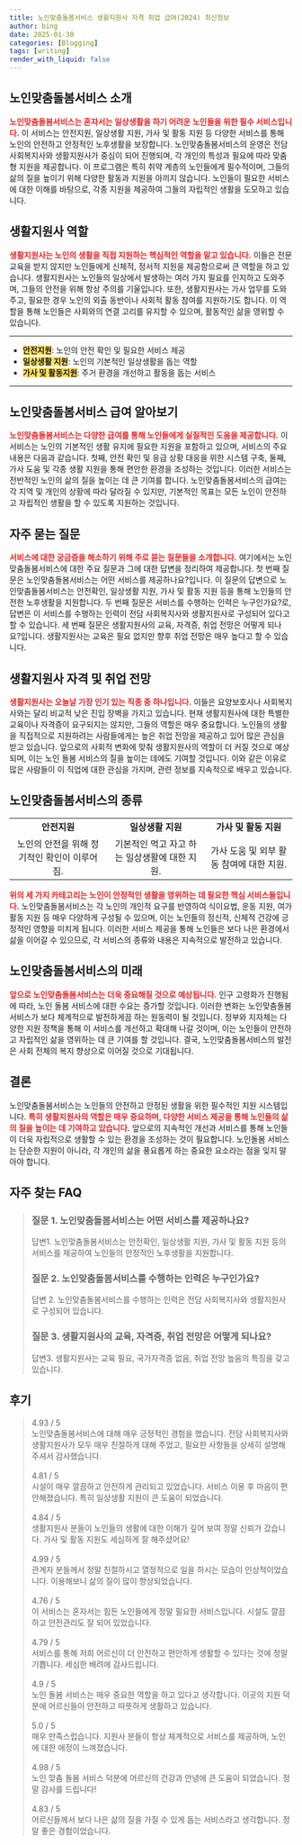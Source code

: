 ```yaml
---
title: 노인맞춤돌봄서비스 생활지원사 자격 취업 급여(2024) 최신정보
author: bing
date: 2025-01-30
categories: [Blogging]
tags: [writing]
render_with_liquid: false
---
```



<h2 id='노인맞춤돌봄서비스_소개'>노인맞춤돌봄서비스 소개</h2>

<p><b><span style="color: #ee2323;">노인맞춤돌봄서비스는 혼자서는 일상생활을 하기 어려운 노인들을 위한 필수 서비스입니다.</span></b> 이 서비스는 안전지원, 일상생활 지원, 가사 및 활동 지원 등 다양한 서비스를 통해 노인의 안전하고 안정적인 노후생활을 보장합니다. 노인맞춤돌봄서비스의 운영은 전담 사회복지사와 생활지원사가 중심이 되어 진행되며, 각 개인의 특성과 필요에 따라 맞춤형 지원을 제공합니다. 이 프로그램은 특히 취약 계층의 노인들에게 필수적이며, 그들의 삶의 질을 높이기 위해 다양한 활동과 지원을 아끼지 않습니다. 노인들이 필요한 서비스에 대한 이해를 바탕으로, 각종 지원을 제공하여 그들의 자립적인 생활을 도모하고 있습니다.</p>

<h2 id='생활지원사_역할'>생활지원사 역할</h2>

<p><b><span style="color: #ee2323;">생활지원사는 노인의 생활을 직접 지원하는 핵심적인 역할을 맡고 있습니다.</span></b> 이들은 전문 교육을 받지 않지만 노인들에게 신체적, 정서적 지원을 제공함으로써 큰 역할을 하고 있습니다. 생활지원사는 노인들의 일상에서 발생하는 여러 가지 필요를 인지하고 도와주며, 그들의 안전을 위해 항상 주의를 기울입니다. 또한, 생활지원사는 가사 업무를 도와주고, 필요한 경우 노인의 외출 동반이나 사회적 활동 참여를 지원하기도 합니다. 이 역할을 통해 노인들은 사회와의 연결 고리를 유지할 수 있으며, 활동적인 삶을 영위할 수 있습니다.</p>

<hr />

<ul>
    <li><b><span style="background-color: #ffe066;">안전지원</span></b>: 노인의 안전 확인 및 필요한 서비스 제공</li>
    <li><b><span style="background-color: #ffe066;">일상생활 지원</span></b>: 노인의 기본적인 일상생활을 돕는 역할</li>
    <li><b><span style="background-color: #ffe066;">가사 및 활동지원</span></b>: 주거 환경을 개선하고 활동을 돕는 서비스</li>
</ul>

<hr />

<h2 id='노인맞춤돌봄서비스_급여'>노인맞춤돌봄서비스 급여 알아보기</h2>

<p><b><span style="color: #ee2323;">노인맞춤돌봄서비스는 다양한 급여를 통해 노인들에게 실질적인 도움을 제공합니다.</span></b> 이 서비스는 노인의 기본적인 생활 유지에 필요한 지원을 포함하고 있으며, 서비스의 주요 내용은 다음과 같습니다. 첫째, 안전 확인 및 응급 상황 대응을 위한 시스템 구축, 둘째, 가사 도움 및 각종 생활 지원을 통해 편안한 환경을 조성하는 것입니다. 이러한 서비스는 전반적인 노인의 삶의 질을 높이는 데 큰 기여를 합니다. 노인맞춤돌봄서비스의 급여는 각 지역 및 개인의 상황에 따라 달라질 수 있지만, 기본적인 목표는 모든 노인이 안전하고 자립적인 생활을 할 수 있도록 지원하는 것입니다.</p>

<h2 id='자주_묻는_질문'>자주 묻는 질문</h2>

<p><b><span style="color: #ee2323;">서비스에 대한 궁금증을 해소하기 위해 주로 묻는 질문들을 소개합니다.</span></b> 여기에서는 노인맞춤돌봄서비스에 대한 주요 질문과 그에 대한 답변을 정리하여 제공합니다. 첫 번째 질문은 노인맞춤돌봄서비스는 어떤 서비스를 제공하나요?입니다. 이 질문의 답변으로 노인맞춤돌봄서비스는 안전확인, 일상생활 지원, 가사 및 활동 지원 등을 통해 노인들의 안전한 노후생활을 지원합니다. 두 번째 질문은 서비스를 수행하는 인력은 누구인가요?로, 답변은 이 서비스를 수행하는 인력이 전담 사회복지사와 생활지원사로 구성되어 있다고 할 수 있습니다. 세 번째 질문은 생활지원사의 교육, 자격증, 취업 전망은 어떻게 되나요?입니다. 생활지원사는 교육은 필요 없지만 향후 취업 전망은 매우 높다고 할 수 있습니다.</p>

<h2 id='생활지원사_자격'>생활지원사 자격 및 취업 전망</h2>

<p><b><span style="color: #ee2323;">생활지원사는 오늘날 가장 인기 있는 직종 중 하나입니다.</span></b> 이들은 요양보호사나 사회복지사와는 달리 비교적 낮은 진입 장벽을 가지고 있습니다. 현재 생활지원사에 대한 특별한 교육이나 자격증이 요구되지는 않지만, 그들의 역할은 매우 중요합니다. 노인들의 생활을 직접적으로 지원하려는 사람들에게는 높은 취업 전망을 제공하고 있어 많은 관심을 받고 있습니다. 앞으로의 사회적 변화에 맞춰 생활지원사의 역할이 더 커질 것으로 예상되며, 이는 노인 돌봄 서비스의 질을 높이는 데에도 기여할 것입니다. 이와 같은 이유로 많은 사람들이 이 직업에 대한 관심을 가지며, 관련 정보를 지속적으로 배우고 있습니다.</p>

<h2 id='노인맞춤돌봄서비스의_종류'>노인맞춤돌봄서비스의 종류</h2>

<table>
    <tr>
        <td style="text-align: center; height: 17px;"><b>안전지원</b></td>
        <td style="text-align: center; height: 17px;"><b>일상생활 지원</b></td>
        <td style="text-align: center; height: 17px;"><b>가사 및 활동 지원</b></td>
    </tr>
    <tr>
        <td style="text-align: center; height: 17px;">노인의 안전을 위해 정기적인 확인이 이루어짐.</td>
        <td style="text-align: center; height: 17px;">기본적인 먹고 자고 하는 일상생활에 대한 지원.</td>
        <td style="text-align: center; height: 17px;">가사 도움 및 외부 활동 참여에 대한 지원.</td>
    </tr>
</table>

<p><b><span style="color: #ee2323;">위의 세 가지 카테고리는 노인이 안정적인 생활을 영위하는 데 필요한 핵심 서비스들입니다.</span></b> 노인맞춤돌봄서비스는 각 노인의 개인적 요구를 반영하여 식이요법, 운동 지원, 여가 활동 지원 등 매우 다양하게 구성될 수 있으며, 이는 노인들의 정신적, 신체적 건강에 긍정적인 영향을 미치게 됩니다. 이러한 서비스 제공을 통해 노인들은 보다 나은 환경에서 삶을 이어갈 수 있으므로, 각 서비스의 종류와 내용은 지속적으로 발전하고 있습니다.</p>

<h2 id='노인맞춤돌봄서비스_미래'>노인맞춤돌봄서비스의 미래</h2>

<p><b><span style="color: #ee2323;">앞으로 노인맞춤돌봄서비스는 더욱 중요해질 것으로 예상됩니다.</span></b> 인구 고령화가 진행됨에 따라, 노인 돌봄 서비스에 대한 수요는 증가할 것입니다. 이러한 변화는 노인맞춤돌봄서비스가 보다 체계적으로 발전하게끔 하는 원동력이 될 것입니다. 정부와 지자체는 다양한 지원 정책을 통해 이 서비스를 개선하고 확대해 나갈 것이며, 이는 노인들이 안전하고 자립적인 삶을 영위하는 데 큰 기여를 할 것입니다. 결국, 노인맞춤돌봄서비스의 발전은 사회 전체의 복지 향상으로 이어질 것으로 기대됩니다.</p>

<h2 id='결론'>결론</h2>

<p>노인맞춤돌봄서비스는 노인들의 안전하고 안정된 생활을 위한 필수적인 지원 시스템입니다. <b><span style="color: #ee2323;">특히 생활지원사의 역할은 매우 중요하며, 다양한 서비스 제공을 통해 노인들의 삶의 질을 높이는 데 기여하고 있습니다.</span></b> 앞으로의 지속적인 개선과 서비스를 통해 노인들이 더욱 자립적으로 생활할 수 있는 환경을 조성하는 것이 필요합니다. 노인돌봄 서비스는 단순한 지원이 아니라, 각 개인의 삶을 풍요롭게 하는 중요한 요소라는 점을 잊지 말아야 합니다.</p>


<h2 id='자주_찾는_FAQ'>자주 찾는 FAQ</h2>
<div itemscope="" itemtype="https://schema.org/FAQPage"> 
<blockquote> 
<div itemscope="" itemprop="mainEntity" itemtype="https://schema.org/Question"> 
<h3 itemprop="name">질문 1. 노인맞춤돌봄서비스는 어떤 서비스를 제공하나요?</h3> 
<div itemscope="" itemprop="acceptedAnswer" itemtype="https://schema.org/Answer"> 
<span itemprop="text"> 
<p>답변1. 노인맞춤돌봄서비스는 안전확인, 일상생활 지원, 가사 및 활동 지원 등의 서비스를 제공하여 노인들의 안정적인 노후생활을 지원합니다.</p> 
</span> 
</div> 
</div> 

<div itemscope="" itemprop="mainEntity" itemtype="https://schema.org/Question"> 
<h3 itemprop="name">질문 2. 노인맞춤돌봄서비스를 수행하는 인력은 누구인가요?</h3> 
<div itemscope="" itemprop="acceptedAnswer" itemtype="https://schema.org/Answer"> 
<span itemprop="text"> 
<p>답변 2. 노인맞춤돌봄서비스를 수행하는 인력은 전담 사회복지사와 생활지원사로 구성되어 있습니다.</p> 
</span> 
</div> 
</div> 

<div itemscope="" itemprop="mainEntity" itemtype="https://schema.org/Question"> 
<h3 itemprop="name">질문 3. 생활지원사의 교육, 자격증, 취업 전망은 어떻게 되나요?</h3> 
<div itemscope="" itemprop="acceptedAnswer" itemtype="https://schema.org/Answer"> 
<span itemprop="text"> 
<p>답변3. 생활지원사는 교육 필요, 국가자격증 없음, 취업 전망 높음의 특징을 갖고 있습니다.</p> 
</span> 
</div> 
</div> 
</blockquote> 
</div>
<h2 id='후기'>후기</h2>
<div itemscope itemtype="https://schema.org/Product">
  <blockquote>
  <div itemprop="review" itemscope itemtype="https://schema.org/Review">
      <div itemprop="reviewRating" itemscope itemtype="https://schema.org/Rating"> <span itemprop="ratingValue">4.93</span> / <span itemprop="bestRating">5</span> </div>
      <span itemprop="reviewBody">노인맞춤돌봄서비스에 대해 매우 긍정적인 경험을 했습니다. 전담 사회복지사와 생활지원사가 모두 매우 친절하게 대해 주었고, 필요한 사항들을 상세히 설명해 주셔서 감사했습니다.</span>
  </div>
  <br>
  <div itemprop="review" itemscope itemtype="https://schema.org/Review">
      <div itemprop="reviewRating" itemscope itemtype="https://schema.org/Rating"> <span itemprop="ratingValue">4.81</span> / <span itemprop="bestRating">5</span> </div>
      <span itemprop="reviewBody">시설이 매우 깔끔하고 안전하게 관리되고 있었습니다. 서비스 이용 후 마음이 편안해졌습니다. 특히 일상생활 지원이 큰 도움이 되었습니다.</span>
  </div>
  <br>
  <div itemprop="review" itemscope itemtype="https://schema.org/Review">
      <div itemprop="reviewRating" itemscope itemtype="https://schema.org/Rating"> <span itemprop="ratingValue">4.84</span> / <span itemprop="bestRating">5</span> </div>
      <span itemprop="reviewBody">생활지원사 분들이 노인들의 생활에 대한 이해가 깊어 보여 정말 신뢰가 갔습니다. 가사 및 활동 지원도 세심하게 잘 해주셨어요!</span>
  </div>
  <br>
  <div itemprop="review" itemscope itemtype="https://schema.org/Review">
      <div itemprop="reviewRating" itemscope itemtype="https://schema.org/Rating"> <span itemprop="ratingValue">4.99</span> / <span itemprop="bestRating">5</span> </div>
      <span itemprop="reviewBody">관계자 분들께서 정말 친절하시고 열정적으로 일을 하시는 모습이 인상적이었습니다. 이용해보니 삶의 질이 많이 향상되었습니다.</span>
  </div>
  <br>
  <div itemprop="review" itemscope itemtype="https://schema.org/Review">
      <div itemprop="reviewRating" itemscope itemtype="https://schema.org/Rating"> <span itemprop="ratingValue">4.76</span> / <span itemprop="bestRating">5</span> </div>
      <span itemprop="reviewBody">이 서비스는 혼자서는 힘든 노인들에게 정말 필요한 서비스입니다. 시설도 깔끔하고 안전관리도 잘 되어 있었습니다.</span>
  </div>
  <br>
  <div itemprop="review" itemscope itemtype="https://schema.org/Review">
      <div itemprop="reviewRating" itemscope itemtype="https://schema.org/Rating"> <span itemprop="ratingValue">4.79</span> / <span itemprop="bestRating">5</span> </div>
      <span itemprop="reviewBody">서비스를 통해 저희 어르신이 더 안전하고 편안하게 생활할 수 있다는 것에 정말 기쁩니다. 세심한 배려에 감사드립니다.</span>
  </div>
  <br>
  <div itemprop="review" itemscope itemtype="https://schema.org/Review">
      <div itemprop="reviewRating" itemscope itemtype="https://schema.org/Rating"> <span itemprop="ratingValue">4.9</span> / <span itemprop="bestRating">5</span> </div>
      <span itemprop="reviewBody">노인 돌봄 서비스는 매우 중요한 역할을 하고 있다고 생각합니다. 이곳의 지원 덕분에 어르신들이 안전하고 따뜻하게 생활하고 있습니다.</span>
  </div>
  <br>
  <div itemprop="review" itemscope itemtype="https://schema.org/Review">
      <div itemprop="reviewRating" itemscope itemtype="https://schema.org/Rating"> <span itemprop="ratingValue">5.0</span> / <span itemprop="bestRating">5</span> </div>
      <span itemprop="reviewBody">매우 만족스럽습니다. 지원사 분들이 항상 체계적으로 서비스를 제공하며, 노인에 대한 애정이 느껴졌습니다.</span>
  </div>
  <br>
  <div itemprop="review" itemscope itemtype="https://schema.org/Review">
      <div itemprop="reviewRating" itemscope itemtype="https://schema.org/Rating"> <span itemprop="ratingValue">4.98</span> / <span itemprop="bestRating">5</span> </div>
      <span itemprop="reviewBody">노인 맞춤 돌봄 서비스 덕분에 어르신의 건강과 안녕에 큰 도움이 되었습니다. 정말 감사를 드립니다!</span>
  </div>
  <br>
  <div itemprop="review" itemscope itemtype="https://schema.org/Review">
      <div itemprop="reviewRating" itemscope itemtype="https://schema.org/Rating"> <span itemprop="ratingValue">4.83</span> / <span itemprop="bestRating">5</span> </div>
      <span itemprop="reviewBody">어르신들께서 보다 나은 삶의 질을 가질 수 있게 돕는 서비스라고 생각합니다. 정말 좋은 경험이었습니다.</span>
  </div>
  </blockquote>
</div>
